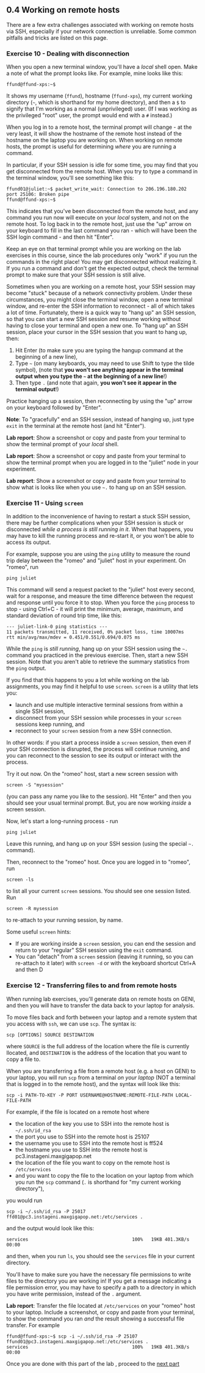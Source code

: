 ## 0.4 Working on remote hosts

There are a few extra challenges associated with working on remote hosts via SSH, especially if your network connection is unreliable. Some common pitfalls and tricks are listed on this page.


### Exercise 10 - Dealing with disconnection

When you open a new terminal window, you'll have a _local_ shell open. Make a note of what the prompt looks like. For example, mine looks like this:

```
ffund@ffund-xps:~$
```

It shows my username (`ffund`), hostname (`ffund-xps`), my current
working directory (`~`, which is shorthand for my home directory), and then a `$` to signify that I'm working as a
normal (unprivileged) user. (If I was working as the privileged "root" user,
the prompt would end with a `#` instead.)

When you log in to a remote host, the terminal prompt will change - at the very least, it will show the hostname of the remote host instead of the hostname on the laptop you are working on. When working on remote hosts, the prompt is useful for determining *where* you are running a command.

In particular, if your SSH session is idle for some time, you may find that you get disconnected from the remote host. When you try to type a command in the terminal window, you'll see something like this:

```
ffund01@juliet:~$ packet_write_wait: Connection to 206.196.180.202 port 25106: Broken pipe
ffund@ffund-xps:~$ 
```

This indicates that you've been disconnected from the remote host, and any command you run now will execute on your _local_ system, and not on the remote host. To log back in to the remote host, just use the "up" arrow on your keyboard to fill in the last command you ran - which will have been the SSH login command - and then hit "Enter".

Keep an eye on that terminal prompt while you are working on the lab exercises in this course, since the lab procedures only "work" if you run the commands in the right place! You may get disconnected without realizing it. If you run a command and don't get the expected output, check the terminal prompt to make sure that your SSH session is still alive. 

Sometimes when you are working on a remote host, your SSH session may become "stuck" because of a network connectivity problem. Under these circumstances, you might close the terminal window, open a new terminal window, and re-enter the SSH information to reconnect - all of which takes a lot of time. Fortunately, there is a quick way to "hang up" an SSH session, so that you can start a new SSH session and resume working without having to close your terminal and open a new one. To "hang up" an SSH session, place your cursor in the SSH session that you want to hang up, then: 

1. Hit Enter (to make sure you are typing the hangup command at the beginning of a new line),
2. Type `~` (on many keyboards, you may need to use Shift to type the tilde symbol), (note that **you won't see anything appear in the terminal output when you type the `~` at the beginning of a new line**!)
3. Then type `.` (and note that again, **you won't see it appear in the terminal output**!)

Practice hanging up a session, then reconnecting by using the "up" arrow on your keyboard followed by "Enter". 

**Note**: To "gracefully" end an SSH session, instead of hanging up, just type `exit` in the terminal at the remote host (and hit "Enter").


**Lab report**: Show a screenshot or copy and paste from your terminal to show the terminal prompt of your _local_ shell. 

**Lab report**: Show a screenshot or copy and paste from your terminal to show the terminal prompt when you are logged in to the "juliet" node in your experiment.

**Lab report**: Show a screenshot or copy and paste from your terminal to show what is looks like when you use `~.` to hang up on an SSH session.



### Exercise 11 - Using `screen`


In addition to the inconvenience of having to restart a stuck SSH session, there may be further complications when your SSH session is stuck or disconnected *while a process is still running in it*. When that happens, you may have to kill the running process and re-start it, or you won't be able to access its output.


For example, suppose you are using the `ping` utility to measure the round trip delay between the "romeo" and "juliet" host in your experiment. On "romeo", run

```
ping juliet
```

This command will send a request packet to the "juliet" host every second, wait for a response, and measure the time difference between the request and response until you force it to stop. When you force the `ping` process to stop - using Ctrl+C - it will print the minimum, average, maximum, and standard deviation of round trip time, like this:

```
--- juliet-link-0 ping statistics ---
11 packets transmitted, 11 received, 0% packet loss, time 10007ms
rtt min/avg/max/mdev = 0.451/0.551/0.694/0.075 ms
```

While the `ping` is *still running*, hang up on your SSH session using the `~.` command you practiced in the previous exercise. Then, start a new SSH session. Note that you aren't able to retrieve the summary statistics from the `ping` output. 


If you find that this happens to you a lot while working on the lab assignments, you may find it helpful to use `screen`. `screen` is a utility that lets you:

* launch and use multiple interactive terminal sessions from within a single SSH session, 
* disconnect from your SSH session while processes in your `screen` sessions keep running, and
* reconnect to your `screen` session from a new SSH connection.

In other words: if you start a process inside a `screen` session, then even if your SSH connection is disrupted, the process will continue running, and you can reconnect to the session to see its output or interact with the process.

Try it out now. On the "romeo" host, start a new screen session with 

```
screen -S "mysession"
```

(you can pass any name you like to the session).  Hit "Enter" and then you should see your usual terminal prompt. But, you are now working *inside* a screen session.

Now, let's start a long-running process - run

```
ping juliet
```

Leave this running, and hang up on your SSH session (using the special `~.` command).

Then, reconnect to the "romeo" host. Once you are logged in to "romeo", run

```
screen -ls
```

to list all your current `screen` sessions. You should see one session listed. Run 

```
screen -R mysession
```

to re-attach to your running session, by name.

Some useful `screen` hints:


* If you are working inside a `screen` session, you can end the session and return to your "regular" SSH session using the `exit` command.
* You can "detach" from a `screen` session (leaving it running, so you can re-attach to it later) with `screen -d` or with the keyboard shortcut Ctrl+A and then D

### Exercise 12 - Transferring files to and from remote hosts

When running lab exercises, you'll generate data on remote hosts on GENI, and then you will have to transfer the data back to your laptop for analysis.

To move files back and forth between your laptop and a remote system that you access with `ssh`, we can use `scp`. The syntax is:

```
scp [OPTIONS] SOURCE DESTINATION
```

where `SOURCE` is the full address of the location where the file is currently llocated, and `DESTINATION` is the address of the location that you want to copy a file to.

When you are transferring a file from a remote host (e.g. a host on GENI) to your laptop, you will run `scp` from a terminal *on your laptop* (NOT a terminal that is logged in to the remote host), and the syntax will look like this:

```
scp -i PATH-TO-KEY -P PORT USERNAME@HOSTNAME:REMOTE-FILE-PATH LOCAL-FILE-PATH
```

For example, if the file is located on a remote host where

* the location of the key you use to SSH into the remote host is `~/.ssh/id_rsa`
* the port you use to SSH into the remote host is  25107
* the username you use to SSH into the remote host is ff524
* the hostname you use to SSH into the remote host is pc3.instageni.maxgigapop.net
* the location of the file you want to copy on the remote host is `/etc/services`
* and you want to copy the file to the location on your laptop from which you run the `scp` command (`.` is shorthand for "my current working directory"), 

you would run

```
scp -i ~/.ssh/id_rsa -P 25017 ffd01@pc3.instageni.maxgigapop.net:/etc/services .
```

and the output would look like this:

```
services                                      100%   19KB 401.3KB/s   00:00    
```

and then, when you run `ls`, you should see the `services` file in your current directory. 

You'll have to make sure you have the necessary file permissions to write files to the directory you are working in! If you get a message indicating a file permission error, you may have to specify a path to a directory in which you have write permission, instead of the `.` argument.

**Lab report**: Transfer the file located at `/etc/services` on your "romeo" host to your laptop. Include a screenshot, or copy and paste from your terminal, to show the command you ran *and* the result showing a successful file transfer. For example

```
ffund@ffund-xps:~$ scp -i ~/.ssh/id_rsa -P 25107 ffund01@pc3.instageni.maxgigapop.net:/etc/services .
services                                      100%   19KB 401.3KB/s   00:00  
```

Once you are done with this part of the lab , proceed to the [next part](1-5-delete-resources.md)
